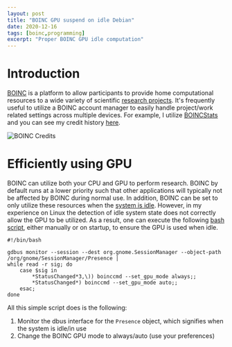 ```yaml
---
layout: post
title: "BOINC GPU suspend on idle Debian"
date: 2020-12-16
tags: [boinc,programming]
excerpt: "Proper BOINC GPU idle computation"
---
```


# Introduction

[BOINC](https://boinc.berkley.edu) is a platform to allow participants to provide home computational resources to a wide variety of scientific [research projects](https://boinc.berkeley.edu/projects.php).
It's frequently useful to utilize a BOINC account manager to easily handle project/work related settings across multiple devices. 
For example, I utilize [BOINCStats](https://www.boincstats.com/) and you can see my credit history [here](https://www.boincstats.com/stats/-5/user/detail/6139177909af1e2fe15dc658dfba058f). 

![BOINC Credits](https://www.boincstats.com/signature/-5/user/15232664863/sig.png)

# Efficiently using GPU

BOINC can utilize both your CPU and GPU to perform research. 
BOINC by default runs at a lower priority such that other applications will typically not be affected by BOINC during normal use. 
In addition, BOINC can be set to only utilize these resources when the [system is idle](https://boinc.berkeley.edu/wiki/Client_configuration#Command-line_options). 
However, in my experience on Linux the detection of idle system state does not correctly allow the GPU to be utilized. 
As a result, one can execute the following [bash script](https://github.com/skulumani/system_setup/blob/master/dotfiles/bin/boinc_gpu_suspend.sh), either manually or on startup, to ensure the GPU is used when idle.


~~~
#!/bin/bash

gdbus monitor --session --dest org.gnome.SessionManager --object-path /org/gnome/SessionManager/Presence | 
while read -r sig; do
    case $sig in
        *StatusChanged*3,\)) boinccmd --set_gpu_mode always;;
        *StatusChanged*) boinccmd --set_gpu_mode auto;;
    esac;
done
~~~

All this simple script does is the following:

1. Monitor the dbus interface for the `Presence` object, which signifies when the system is idle/in use
2. Change the BOINC GPU mode to always/auto (use your preferences)


